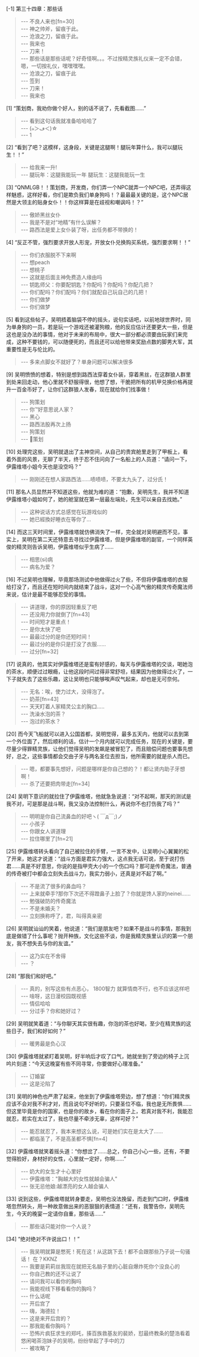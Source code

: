 
[-1] 第三十四章：那些话
>--- 不良人来也[fn=30]<br>
>--- 神之帅斧，留痕于此。<br>
>--- 沧浪之刀，留痕于此。<br>
>--- 我来也<br>
>--- 刀来！<br>
>--- 那些话是那些话呢？好奇怪啊。。。不过按精灵族礼仪来一定不会错，嗯，一切按礼仪，嘿嘿嘿嘿。<br>
>--- 沧浪之刀，留痕于此<br>
>--- 签到<br>
>--- 刀来！<br>
>--- 我来也<br>

[1] “策划商，我劝你做个好人，别的话不说了，先看截图……”
>--- 看到这句话我就准备哈哈哈了<br>
>--- (๑＞ڡ＜)☆<br>
>--- 1<br>

[2] “看到了吧？这模样，这身段，关键是这腿啊！腿玩年算什么，我可以腿玩生！！”
>--- 给我来一升!<br>
>--- 腿玩年：这腿我能玩一年
腿玩生：这腿我能玩一生<br>

[3] “QNMLGB！！策划商，开发商，你们弄一个NPC就弄一个NPC吧，还弄得这样魅惑，这样好看，你们是欺负我们单身狗吗！？最最最关键的是，这个NPC居然是大领主的贴身女仆！！你这样算是在歧视和嘲讽吗！？”
>--- 傲娇黑丝女仆<br>
>--- 我是不是对“地精”有什么误解？<br>
>--- 路西法是爱上女仆装了呀，出任务都不带换的！<br>

[4] “反正不管，强烈要求开放人形宠，开放女仆兑换购买系统，强烈要求啊！！”
>--- 你们衣服脱不下来啊<br>
>--- 想peach<br>
>--- 想桃子<br>
>--- 这就是后面主神免费造人缘由吗<br>
>--- 钥匙师父：你要配钥匙？你配吗？你配吗？你配几把？<br>
>--- 你们配吗？你们配吗？你们就配自己玩自己的几把！<br>
>--- 你们做梦<br>
>--- 你们做梦<br>

[5] 看到这些帖子，吴明捂着脑袋不停的摇头，说句实话吧，以前地球世界时，同为单身狗的一员，若是玩一个游戏还被灌狗粮，他的反应估计还要更大一些，但是这也是没办法的事情，他对于未来的布局中，很大一部分都必须要由玩家们来完成，这种不要钱的，可以随便死的，而且还可以给他带来奖励点数的脚男大军，其重要性是无与伦比的。
>--- 多来点脚女不就好了？单身问题可以解决很多<br>

[9] 吴明愤愤的想着，特别是想到路西法穿着女仆装，穿着黑丝，在这群狼人群里到处来回走动，他心里就不舒服得很，他想了想，干脆把所有的机甲兑换价格再提升一百金币好了，让你们这群狼人发春，现在就给你们找事做！
>--- 狗策划<br>
>--- 你™好意思说人家？<br>
>--- 黑心<br>
>--- 路西法股再次上扬<br>
>--- 狗策划<br>
>--- 🐶策划<br>

[10] 处理完这些，吴明就退出了主神空间，从自己的贵宾舱里走到了甲板上，看着外面的风景，无聊了半天，终于忍不住问向了一名船上的人员道：“请问一下，伊露维塔小姐今天也是没空吗？”
>--- 刚刚还在想人家路西法……啧啧啧，不要太九头了，过分氏！<br>

[11] 那名人员显然并不知道这些，他就为难的道：“抱歉，吴明先生，我并不知道伊露维塔小姐如何了，她的舱室就在第一层最左端处，先生可以亲自去找她。”
>--- 这种说话方式总感觉在玩游戏似的<br>
>--- 她已經換好睡衣在等你了...<br>

[14] 而这三天时间里，伊露维塔就仿佛消失了一样，完全就对吴明避而不见，事实上，吴明在第二天还特意去寻找过伊露维塔，但是伊露维塔的副官，一个同样英俊的精灵则告诉吴明，伊露维塔似乎生病了……
>--- 相思(si)病<br>
>--- 病名为爱？<br>

[16] 不过吴明也理解，毕竟那场测试中他做得过火了些，不但将伊露维塔的衣服给打没了，而且还在短时间内就结束了战斗，这对一个心高气傲的精灵传奇魔法师来说，估计是最不能够忍受的事情。
>--- 讲道理，你的原因轻重反了吧<br>
>--- 还没用力你就倒了[fn=43]<br>
>--- 时间短才是重点！<br>
>--- 是你太快了吧<br>
>--- 最最过分的是你还短时间！<br>
>--- 最过分的是你只是打没了衣服……<br>
>--- 过分[fn=32]<br>

[17] 说真的，他其实对伊露维塔还是蛮有好感的，每天与伊露维塔的交谈，喝她泡的茶水，顺便过过眼瘾，让他这段时间过得非常舒坦，结果因为他做得过火了，一下子就失去了这些乐趣，这让吴明也只能够唉声叹气起来，却也是无可奈何。
>--- 无名：唉，使力过大，没得泡了。<br>
>--- 奶茶[fn=43]<br>
>--- 天天盯着人家精灵公主的胸口.....<br>
>--- 洗澡水泡的茶？<br>
>--- 泡过的茶水？<br>

[20] 而今天飞船就可以进入公国首都，吴明觉得，最多五天内，他就可以去到第一个外位面了，然后顺利的话，估计一个月内就可以完成任务，现在的关键是，要尽量少得罪精灵族，让他们觉得吴明的发飙是被冒犯了，而且赔偿问题也要事先想好，总之，这些事情都会交由子牙与两名圣位去担当，他所需要的就是杀人而已。
>--- 嗯，都要事先想好，问题是哪样是你自己想的？！都让贤内助子牙想啊！<br>
>--- 杀了还要把肉带走[fn=34]<br>

[24] 吴明下意识的就拉住了伊露维塔，他就急急说道：“对不起啊，那天的测试是我不对，可是那是战斗啊，我又没办法控制什么，再说你不也打伤我了吗？”
>--- 明明是你自己流鼻血的好吧ヽ( ￣д￣;)ノ<br>
>--- 小孩子<br>
>--- 你跟女人讲道理<br>
>--- 拉住哪里了[fn=21]<br>

[25] 伊露维塔转头看向了自己被拉住的手臂，一言不发中，让吴明小心翼翼的松了开来，她这才说道：“战斗方面是君实力强大，这点我无话可说，至于说打伤君……真是不好意思，你说的是指甲壳大小的一个伤口吗？那可是传奇魔法，普通的传奇被打中都会立刻失去战斗力，我实力弱小，还真是对不起了啊。”
>--- 不是流了很多的鼻血吗？<br>
>--- 上来就牵手?那你下次还不得蹬鼻子上脸了？你就是馋人家的neinei……<br>
>--- 勉强破防的传奇魔法<br>
>--- 不是未婚夫？<br>
>--- 立刻换称呼了，君，叫得真亲密<br>

[26] 吴明就讪讪的笑着，他说道：“我们是朋友吧？如果不是战斗的事情，那我到底是做错了什么事呢？抛开种族，文化这些不谈，你是我精灵族里认识的第一个朋友，我不想失去与你的友谊。”
>--- 这乃实在不舍得<br>
>--- ？<br>

[28] “那我们和好吧。”
>--- 真的，别写这些有点恶心，
1800智力
就算情商不行，也不应该这样吧<br>
>--- 啥呀，这日漫校园既视感<br>
>--- 情侣哈哈<br>
>--- 分过手？你和她好过？<br>

[29] 吴明就笑着道：“与你聊天其实很有趣，你泡的茶也好喝，至少在精灵族的这些日子，我们和好如何？”
>--- 暖男最是负心汉<br>

[30] 伊露维塔就紧盯着吴明，好半响后才叹了口气，她就坐到了旁边的椅子上沉吟片刻道：“今天这晚宴有些不同寻常，你要做好心理准备。”
>--- 订婚宴<br>
>--- 这是沦陷了<br>

[31] 吴明的神色也严肃了起来，他坐到了伊露维塔旁边，想了想道：“你们精灵族应该不会对我不利才对，而且说句不好听的，只要圣位不临，我也是无所畏惧……但这里毕竟是你的国家，也是你的故乡，看在你的面子上，若真对我不利，我能忍就忍，若实在太过了，我也尽量不牵涉无辜，这样可好？”
>--- 能忍就忍了，我本来想这么说，可是她们实在是太大了……<br>
>--- 都临圣了，不是高圣都不惧[fn=4]<br>

[32] 伊露维塔就笑着摇头道：“你想岔了……总之，你自己小心一些，还有，不要觉得脸好，身材好的女性，心里就一定好，你啊……”
>--- 奶大的女生才十心里好<br>
>--- 伊露维塔："胸越大的女性就越会骗人"<br>
>--- 张无忌他娘:越漂亮的女人越会骗人<br>

[33] 说到这些，伊露维塔就转身要走，吴明也没法挽留，而走到门口时，伊露维塔忽然转头，用一种故意做出来的恶狠狠的表情道：“还有，我警告你，吴明先生，今天的晚宴一定请你自重，那些话……”
>--- 那些话只能对你一个人说？<br>

[34] “绝对绝对不许说出口！！”
>--- 我吴明就算是憋死！死在这！从这跳下去！都不会跟那些乃子说一句骚话！
在？KKNZ<br>
>--- 我要是莉莉丝我现在就把无名脑子里的心脏自爆炸死你个没良心的<br>
>--- 你自己教的还不让说了<br>
>--- 请问我可以看你的胸吗<br>
>--- 我能视线下移看看你的胸吗？<br>
>--- 什么话呢<br>
>--- 开后宫了<br>
>--- 嗨，海德拉！<br>
>--- 这是来开后宫的？<br>
>--- 那我能看你胸吗？<br>
>--- 恐怖片疯狂求生的郑吒，揍百族救基友的裴娇，怼最终教条的楚浩看着悠闲喝茶泡妹子的吴明，纷纷举起了手中的刀<br>
>--- 被攻略了<br>
